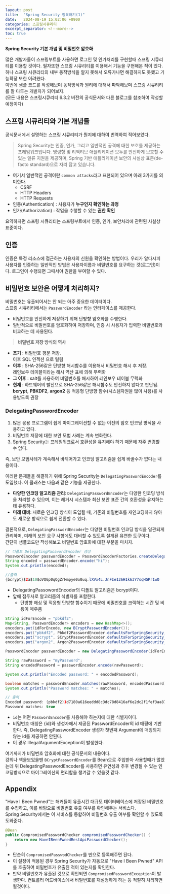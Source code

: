 ```yaml
---
layout: post
title:  "Spring Security 정복하기(1)"
date:   2024-08-19 15:02:06 +0900
categories: 스프링시큐리티
excerpt_separator: <!--more-->
toc: true
---
```

<b>Spring Security 기본 개념 및 비밀번호 암호화</b>
<!--more-->

많은 개발자들이 스프링부트를 사용하면 로그인 및 인가처리를 구현할때 스프링 시큐리티를 이용할 것이다.
필자또한 스프링 시큐리티를 이용해서 기능을 구현해본 적이 있다.<br>
허나 스프링 시큐리티의 내부 동작방식을 알지 못해서 오류가나면 해결하지도 못했고 기능확장 또한 어려웠다.<br>
이번에 샘플 코드를 작성해보며 동작방식과 원리에 대해서 파악해보며 스프링 시큐리티를 잘 다루는 개발자가 되어보자.<br>
(모든 내용은 스프링시큐리티 6.3.2 버전의 공식문서와 다른 블로그를 참조하여 작성할 예정이다)

## 스프링 시큐리티와 기본 개념들
공식문서에서 설명하는 스프링 시큐리티가 뭔지에 대하여 번역하여 적어보았다.
>Spring Security는 인증, 인가, 그리고 일반적인 공격에 대한 보호를 제공하는 프레임워크입니다. 명령형 및 리액티브 애플리케이션 모두를 안전하게 보호할 수 있는 일류 지원을 제공하며, Spring 기반 애플리케이션 보안의 사실상 표준(de-facto standard)으로 자리 잡고 있습니다.

* 여기서 일반적인 공격이란 `common attacks`라고 표현되어 있으며 아래 3가지를 의미한다.
    * CSRF 
    * HTTP Headers
    * HTTP Requests
* 인증(Authentication) : 사용자가 <b>누구인지 확인하는 과정</b>
* 인가(Authorization) : 작업을 수행할 수 있는 <b>권한 확인</b>
 
 요약하자면 스프링 시큐리티는 스프링부트에서 인증, 인가, 보안처리에 관련된 사실상 표준이다.

## 인증
인증은 특정 리소스에 접근하는 사용자의 신원을 확인하는 방법이다. 우리가 알다시피 사용자를 인증하는 일반적인 방법은 사용자이름과 비밀번호를 요구하는 것(로그인)이다. 로그인이 수행되면 그때서야 권한을 부여할 수 있다.<br>

## 비밀번호 보안은 어떻게 처리하지?
비밀번호는 유출되어서는 안 되는 아주 중요한 데이터이다.<br>
스프링 시큐리티에서는 `PasswordEncoder` 라는 인터페이스를 제공한다.
* 비밀번호를 안전하게 저장하기 위해 단방향 암호화를 수행한다.
* 일반적으로 비밀번호를 암호화하여 저장하며, 인증 시 사용자가 입력한 비밀번호와 비교하는 데 사용된다.

> <b>비밀번호 저장 방식의 역사</b><br>
* **초기** : 비밀번호 평문 저장.<br>이후 SQL 인젝션 으로 털림
* **이후** : SHA-256같은 단방향 해시함수를 이용해서 비밀번호 해시 후 저장.<br> 레인보우 테이블이라는 해시 역산 표에 의해 무력화
* **그 이후** : salt를 사용하여 비밀번호를 해시하여 레인보우 테이블 무력화
* **현재** : 하드웨어의 발전으로 SHA-256같은 해시함수도 안전하지 않다고 판단됨.<br>
<b>bcrypt</b>, <b>PBKDF2</b>, <b>argon2</b> 등 적응형 단방향 함수(시스템자원을 많이 사용)를 사용받도록 권장

### DelegatingPasswordEncoder
1. 많은 응용 프로그램이 쉽게 마이그레이션할 수 없는 이전의 암호 인코딩 방식을 사용하고 있다.
2. 비밀번호 저장에 대한 보안 모범 사례는 계속 변화한다.
3. Spring Security는 프레임워크로서 호환성을 유지해야 하기 때문에 자주 변경할 수 없다.

즉, 보안 모범사례가 계속해서 바뀌어가고 인코딩 알고리즘을 쉽게 바꿀수가 없다는 내용이다.<br>

이러한 문제들을 해결하기 위해 Spring Security는 `DelegatingPasswordEncoder`를 도입했다. 이 클래스는 다음과 같은 기능을 제공한다.<br>
* **다양한 인코딩 알고리즘 관리**: `DelegatingPasswordEncoder`는 다양한 인코딩 방식을 처리할 수 있으며, 이는 레거시 시스템과 최신 보안 표준 간의 호환성을 유지하는 데 유용하다.
* **미래 대비**: 새로운 인코딩 방식이 도입될 때, 기존의 비밀번호를 재인코딩하지 않아도 새로운 방식으로 쉽게 전환할 수 있다.

결론적으로, `DelegatingPasswordEncoder`는 다양한 비밀번호 인코딩 방식을 일관되게 관리하며, 미래의 보안 요구 사항에도 대비할 수 있도록 설계된 유연한 도구이다.<br>
간단히 샘플코드만 작성해보고 비밀번호 암호화에 대한 부분을 마치자.
```java
// 디폴트 DelegatingPasswordEncoder 생성
PasswordEncoder passwordEncoder = PasswordEncoderFactories.createDelegatingPasswordEncoder();
String encoded = passwordEncoder.encode("hi");
System.out.println(encoded);

//출력
{bcrypt}$2a$10$oVQGp0qQgZrHmpye0o0uq.lXVx4L.JnFIe126H1k63Y7sqHGPr1wO
```
* DelegatingPassowordEncoder의 디폴트 알고리즘은 bcrypt이다.
* 앞에 접두사로 알고리즘의 식별자를 포함한다.
    * 단방향 해싱 및 적응형 단방향 함수이기 때문에 비밀번호를 크랙하는 시간 및 비용이 매우큼

```java
String idForEncode = "pbkdf2";
Map<String, PasswordEncoder> encoders = new HashMap<>();
encoders.put(idForEncode, new BCryptPasswordEncoder());
encoders.put("pbkdf2", Pbkdf2PasswordEncoder.defaultsForSpringSecurity_v5_8());
encoders.put("scrypt", SCryptPasswordEncoder.defaultsForSpringSecurity_v5_8());
encoders.put("argon2", Argon2PasswordEncoder.defaultsForSpringSecurity_v5_8());

PasswordEncoder passwordEncoder = new DelegatingPasswordEncoder(idForEncode, encoders);

String rawPassword = "myPassword";
String encodedPassword = passwordEncoder.encode(rawPassword);

System.out.println("Encoded password: " + encodedPassword);

boolean matches = passwordEncoder.matches(rawPassword, encodedPassword);
System.out.println("Password matches: " + matches);

// 출력
Encoded password: {pbkdf2}1d7180a616eeddd8c3dc78d8416af6e2dc2f1fef3aa87ce6be6724189b95045749d330b902c07e31a808d85b648db96f
Password matches: true
```
* `id`는 어떤 `PasswordEncoder`를 사용해야 하는지에 대한 식별자이다.
* 비밀번호 매칭은 {id}와 생성자에서 제공된 PasswordEncoder의 id 매핑에 기반한다. 즉, DelegatingPasswordEncoder 생성자 첫번째 Argument에 매칭되지 않는 id를 제공하면 안된다.
* 이 경우 IllegalArgumentException이 발생한다.

여기까지가 비밀번호 암호화에 대한 공식문서의 내용이다.<br>
강의나 책을보았을땐 `BCryptPasswordEncoder`를 Bean으로 주입받아 사용할때가 많았는데 위 DelegatingPasswordEncoder를 사용하면 유연성과 추후 변경될 수 있는 인코딩방식으로 마이그레이션의 편리함을 챙겨갈 수 있을것 같다.

## Appendix 
"Have I Been Pwned"는 해커들이 유출시킨 대규모 데이터베이스에 저장된 비밀번호를 수집하고, 이를 바탕으로 비밀번호 유출 여부를 확인해주는 서비스다.<br>Spring Security에서는 이 서비스를 통합하여 비밀번호 유출 여부를 확인할 수 있도록 도와준다.
```java
@Bean
public CompromisedPasswordChecker compromisedPasswordChecker() {
    return new HaveIBeenPwnedRestApiPasswordChecker();
}
```
* 단순히 `CompromisedPasswodChecker`를 빈으로 등록해주면 된다.
* 이 설정이 적용된 경우 Spring Security가 자동으로 "Have I Been Pwned" API를 호출하여 비밀번호가 유출된 적이 있는지를 확인한다.
* 만약 비밀번호가 유출된 것으로 확인되면 `CompromisedPasswordException`이 발생한다. 컨트롤러 어드바이스에서 비밀번호를 재설정하게 하는 등 적절히 처리하면 될것이다.
